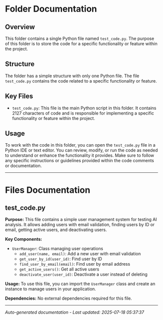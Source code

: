 # Folder Documentation

## Overview
This folder contains a single Python file named `test_code.py`. The purpose of this folder is to store the code for a specific functionality or feature within the project.

## Structure
The folder has a simple structure with only one Python file. The file `test_code.py` contains the code related to a specific functionality or feature.

## Key Files
- `test_code.py`: This file is the main Python script in this folder. It contains 2127 characters of code and is responsible for implementing a specific functionality or feature within the project.

## Usage
To work with the code in this folder, you can open the `test_code.py` file in a Python IDE or text editor. You can review, modify, or run the code as needed to understand or enhance the functionality it provides. Make sure to follow any specific instructions or guidelines provided within the code comments or documentation.

---

# Files Documentation

## test_code.py

**Purpose:** This file contains a simple user management system for testing AI analysis. It allows adding users with email validation, finding users by ID or email, getting active users, and deactivating users.

**Key Components:**
- `UserManager`: Class managing user operations
  - `add_user(name, email)`: Add a new user with email validation
  - `get_user_by_id(user_id)`: Find user by ID
  - `find_user_by_email(email)`: Find user by email address
  - `get_active_users()`: Get all active users
  - `deactivate_user(user_id)`: Deactivate a user instead of deleting

**Usage:** To use this file, you can import the `UserManager` class and create an instance to manage users in your application.

**Dependencies:** No external dependencies required for this file.

---
*Auto-generated documentation - Last updated: 2025-07-18 05:37:37*
